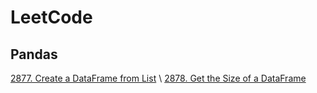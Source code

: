 # LeetCode

## Pandas
[2877. Create a DataFrame from List](https://github.com/ThomasLiuuu/LeetCode/tree/master/Pandas/2877.%20Create%20a%20DataFrame%20from%20List) \\
[2878. Get the Size of a DataFrame](https://leetcode.com/problems/get-the-size-of-a-dataframe/description/?envType=study-plan-v2&envId=introduction-to-pandas&lang=pythondata)